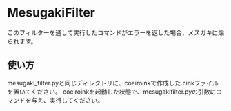 # MesugakiFilter
このフィルターを通して実行したコマンドがエラーを返した場合、メスガキに煽られます。
## 使い方
mesugaki_filter.pyと同じディレクトリに、coeiroinkで作成した.cinkファイルを置いてください。
coeiroinkを起動した状態で、mesugakifilter.pyの引数にコマンドを与え、実行してください。
